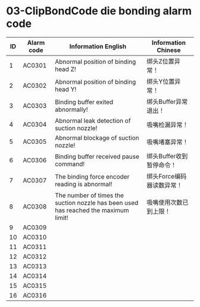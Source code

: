 # 03-ClipBondCode die bonding alarm code

| ID   | Alarm code | Information  English                                         | Information  Chinese      |
| ---- | ---------- | ------------------------------------------------------------ | ------------------------- |
| 1    | AC0301     | Abnormal position of binding head Z!                         | 绑头Z位置异常！           |
| 2    | AC0302     | Abnormal position of binding head Y!                         | 绑头Y位置异常！           |
| 3    | AC0303     | Binding buffer exited abnormally!                            | 绑头Buffer异常退出！      |
| 4    | AC0304     | Abnormal leak detection of suction nozzle!                   | 吸嘴检漏异常！            |
| 5    | AC0305     | Abnormal blockage of suction nozzle!                         | 吸嘴堵塞异常！            |
| 6    | AC0306     | Binding buffer received pause command!                       | 绑头Buffer收到暂停命令！  |
| 7    | AC0307     | The binding force encoder reading is abnormal!               | 绑头Force编码器读数异常！ |
| 8    | AC0308     | The number of times the suction nozzle has been used has reached the maximum limit! | 吸嘴使用次数已到上限！    |
| 9    | AC0309     |                                                              |                           |
| 10   | AC0310     |                                                              |                           |
| 11   | AC0311     |                                                              |                           |
| 12   | AC0312     |                                                              |                           |
| 13   | AC0313     |                                                              |                           |
| 14   | AC0314     |                                                              |                           |
| 15   | AC0315     |                                                              |                           |
| 16   | AC0316     |                                                              |                           |